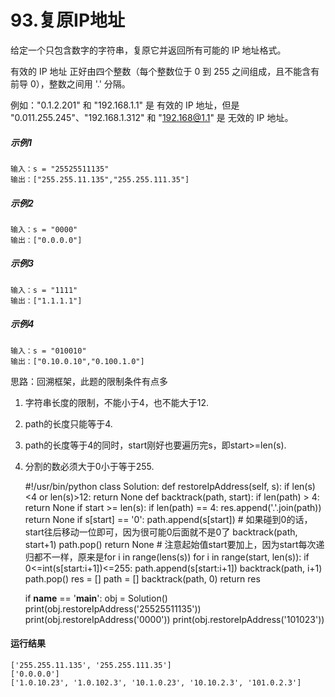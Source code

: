 # 93.复原IP地址
给定一个只包含数字的字符串，复原它并返回所有可能的 IP 地址格式。

有效的 IP 地址 正好由四个整数（每个整数位于 0 到 255 之间组成，且不能含有前导 0），整数之间用 '.' 分隔。

例如："0.1.2.201" 和 "192.168.1.1" 是 有效的 IP 地址，但是 "0.011.255.245"、"192.168.1.312" 和 "192.168@1.1" 是 无效的 IP 地址。

##### 示例1
    输入：s = "25525511135"
    输出：["255.255.11.135","255.255.111.35"]

##### 示例2
    输入：s = "0000"
    输出：["0.0.0.0"]

##### 示例3
    输入：s = "1111"
    输出：["1.1.1.1"]

##### 示例4
    输入：s = "010010"
    输出：["0.10.0.10","0.100.1.0"]

思路：回溯框架，此题的限制条件有点多

1. 字符串长度的限制，不能小于4，也不能大于12.

2. path的长度只能等于4.

3. path的长度等于4的同时，start刚好也要遍历完s，即start>=len(s).

4. 分割的数必须大于0小于等于255.

    #!/usr/bin/python
    class Solution:
      def restoreIpAddress(self, s):
        if len(s)<4 or len(s)>12:
          return None
        def backtrack(path, start):
          if len(path) > 4:
            return None
          if start >= len(s):
            if len(path) == 4:
              res.append('.'.join(path))
            return None
          if s[start] == '0':
            path.append(s[start])
            # 如果碰到0的话，start往后移动一位即可，因为很可能0后面就不是0了
            backtrack(path, start+1)
            path.pop()
            return None
          # 注意起始值start要加上，因为start每次递归都不一样，原来是for i in range(lens(s))
          for i in range(start, len(s)):
            if 0<=int(s[start:i+1])<=255:
              path.append(s[start:i+1])
              backtrack(path, i+1)
              path.pop()
        res = []
        path = []
        backtrack(path, 0)
        return res

    if __name__ == '__main__':
      obj = Solution()
      print(obj.restoreIpAddress('25525511135'))
      print(obj.restoreIpAddress('0000'))
      print(obj.restoreIpAddress('101023'))

#### 运行结果
    ['255.255.11.135', '255.255.111.35']
    ['0.0.0.0']
    ['1.0.10.23', '1.0.102.3', '10.1.0.23', '10.10.2.3', '101.0.2.3']
